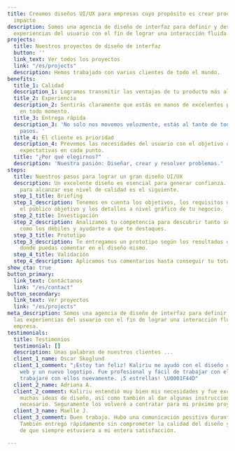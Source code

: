 ```yaml
---
title: Creamos diseños UI/UX para empresas cuyo propósito es crear productos que causen
  impacto
description: Somos una agencia de diseño de interfaz para definir y desarrollar las
  experiencias del usuario con el fin de lograr una interacción fluida con tu empresa.
projects:
  title: Nuestros proyectos de diseño de interfaz
  button: ''
  link_text: Ver todos los proyectos
  link: "/es/projects"
  description: Hemos trabajado con varios clientes de todo el mundo.
benefits:
  title_1: Calidad
  description_1: Logramos transmitir las ventajas de tu producto más allá de lo aparente.
  title_2: Experiencia
  description_2: Sentirás claramente que estás en manos de excelentes profesionales
    en todo momento.
  title_3: Entrega rápida
  description_3: 'No solo nos movemos velozmente, estás al tanto de todos nuestros
    pasos. '
  title_4: El cliente es prioridad
  description_4: Prevemos las necesidades del usuario con el objetivo de superar sus
    expectativas en cada punto.
  title: "¿Por qué elegirnos?"
  description: 'Nuestra pasión: Diseñar, crear y resolver problemas.'
steps:
  title: Nuestros pasos para lograr un gran diseño UI/UX
  description: Un excelente diseño es esencial para generar confianza. Nuestro proceso
    para alcanzar ese nivel de calidad es el siguiente.
  step_1_title: Briefing
  step_1_description: Tenemos en cuenta los objetivos, los requisitos del proyecto,
    el público objetivo y los detalles a nivel gráfico de tu negocio.
  step_2_title: Investigación
  step_2_description: Analizamos tu competencia para descubrir tanto sus puntos fuertes
    como los débiles y ayudarte a que te destaques.
  step_3_title: Prototipo
  step_3_description: Te entregamos un prototipo según los resultados de la investigación
    donde puedas comentar en el diseño mismo.
  step_4_title: Validación
  step_4_description: Aplicamos tus comentarios hasta conseguir tu total satisfacción
show_cta: true
button_primary:
  link_text: Contáctanos
  link: "/es/contact"
button_secondary:
  link_text: Ver proyectos
  link: "/es/projects"
meta_description: Somos una agencia de diseño de interfaz para definir y desarrollar
  las experiencias del usuario con el fin de lograr una interacción fluida con tu
  empresa.
testimonials:
  title: Testimonios
  testimonial: []
  description: Unas palabras de nuestros clientes ...
  client_1_name: Oscar Skoglund
  client_1_comment: "¡Estoy tan feliz! Kaliriu me ayudó con el diseño de mi sitio
    web y un nuevo logotipo. Fue profesional y fácil de trabajar con ellos. Definitivamente
    trabajaré con ellos nuevamente. ¡5 estrellas! \U0001F44D"
  client_2_name: Adriana A.
  client_2_comment: Kaliriu entendió muy bien mis necesidades y fue excelente al generar
    muchas ideas de diseño, así como también al dar algunas instrucciones cuando era
    necesario. Seguramente los volveré a contratar para mi próximo proyecto.
  client_3_name: Maelle J.
  client_3_comment: Buen trabajo. Hubo una comunicación positiva durante todo el proyecto.
    También entregó rápidamente sin comprometer la calidad del diseño y se aseguró
    de que siempre estuviera a mi entera satisfacción.

---
```

